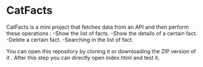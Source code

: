 # CatFacts

CatFacts is a mini project that fetches data from an API and then perform these operations :
-Show the list of facts.
-Show the details of a certain fact.
-Delete a certain fact.
-Searching in the list of fact.

You can open this repository by cloning it or downloading the ZIP version of it . After this step you can directly open index.html and test it.
